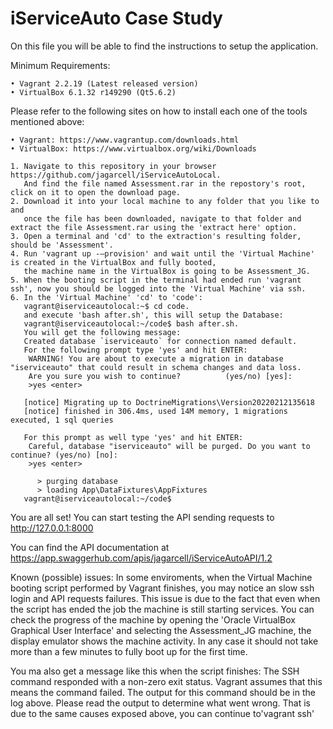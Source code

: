 # iServiceAuto Case Study
On this file you will be able to find the instructions to setup the application.  

Minimum Requirements: 

    • Vagrant 2.2.19 (Latest released version) 
    • VirtualBox 6.1.32 r149290 (Qt5.6.2)
    
Please refer to the following sites on how to install each one of the tools mentioned above:

    • Vagrant: https://www.vagrantup.com/downloads.html
    • VirtualBox: https://www.virtualbox.org/wiki/Downloads

    1. Navigate to this repository in your browser https://github.com/jagarcell/iServiceAutoLocal.
       And find the file named Assessment.rar in the repostory's root, click on it to open the download page.
    2. Download it into your local machine to any folder that you like to and
       once the file has been downloaded, navigate to that folder and extract the file Assessment.rar using the 'extract here' option.
    3. Open a terminal and 'cd' to the extraction's resulting folder, should be 'Assessment'.
    4. Run 'vagrant up -–provision' and wait until the 'Virtual Machine' is created in the VirtualBox and fully booted,
       the machine name in the VirtualBox is going to be Assessment_JG.
    5. When the booting script in the terminal had ended run 'vagrant ssh', now you should be logged into the 'Virtual Machine' via ssh.
    6. In the 'Virtual Machine' 'cd' to 'code':
       vagrant@iserviceautolocal:~$ cd code.
       and execute 'bash after.sh', this will setup the Database:
       vagrant@iserviceautolocal:~/code$ bash after.sh.
       You will get the following message:
       Created database `iserviceauto` for connection named default.
       For the following prompt type 'yes' and hit ENTER:
        WARNING! You are about to execute a migration in database "iserviceauto" that could result in schema changes and data loss. 
        Are you sure you wish to continue?          (yes/no) [yes]:
        >yes <enter>
       
       [notice] Migrating up to DoctrineMigrations\Version20220212135618
       [notice] finished in 306.4ms, used 14M memory, 1 migrations executed, 1 sql queries
       
       For this prompt as well type 'yes' and hit ENTER:
        Careful, database "iserviceauto" will be purged. Do you want to continue? (yes/no) [no]:
        >yes <enter>
       
          > purging database
          > loading App\DataFixtures\AppFixtures
       vagrant@iserviceautolocal:~/code$

You are all set! You can start testing the API sending requests to http://127.0.0.1:8000

You can find the API documentation at https://app.swaggerhub.com/apis/jagarcell/iServiceAutoAPI/1.2

Known (possible) issues:
In some enviroments, when the Virtual Machine booting script performed by Vagrant finishes, you may notice an slow ssh login and API requests failures. 
This issue is due to the fact that even when the script has ended the job the machine is still starting services. You can check the progress of the machine
by opening the 'Oracle VirtualBox Graphical User Interface' and selecting the Assessment_JG machine, the display emulator shows the machine activity. 
In any case it should not take more than a few minutes to fully boot up for the first time.

You ma also get a message like this when the script finishes:
    The SSH command responded with a non-zero exit status. Vagrant
    assumes that this means the command failed. The output for this command
    should be in the log above. Please read the output to determine what
    went wrong.
That is due to the same causes exposed above, you can continue to'vagrant ssh'
